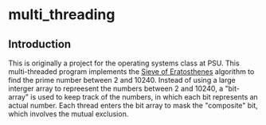 # multi_threading
## Introduction
This is originally a project for the operating systems class at PSU. This multi-threaded program implements the [Sieve of Eratosthenes](https://en.wikipedia.org/wiki/Sieve_of_Eratosthenes) 
algorithm to find the prime number between 2 and 10240. Instead of using a large interger array to repreesent the numbers between 2 and 10240, a "bit-array" is used to keep track of the numbers, 
in which each bit represents an actual number. Each thread enters the bit array to mask the "composite" bit, which involves the mutual exclusion.




